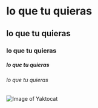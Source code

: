 # lo que tu quieras 
## lo que tu quieras 
### lo que tu quieras 
##### lo que tu quieras 
###### lo que tu quieras 


![Image of Yaktocat](https://octodex.github.com/images/yaktocat.png)
